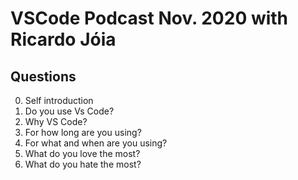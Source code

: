 # VSCode Podcast Nov. 2020 with Ricardo Jóia

## Questions

0. Self introduction
1. Do you use Vs Code?
2. Why VS Code?
3. For how long are you using?
4. For what and when are you using?
5. What do you love the most?
6. What do you hate the most?
